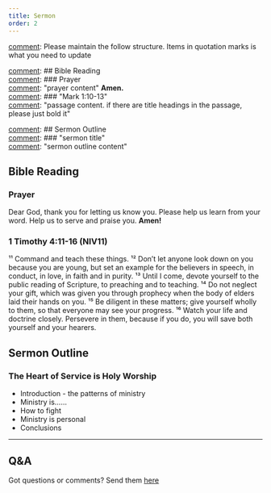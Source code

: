 ```yaml
---
title: Sermon 
order: 2
---
```


[comment]: Please maintain the follow structure. Items in quotation marks is what you need to update

[comment]: ## Bible Reading  
[comment]: ### Prayer  
[comment]: "prayer content"  **Amen.**  
[comment]:  ### "Mark 1:10-13"  
[comment]: "passage content. if there are title headings in the passage, please just bold it"  

[comment]: ## Sermon Outline  
[comment]: ### "sermon title"  
[comment]: "sermon outline content"  

[comment]: ------------------------------------------------------------------------------------
## Bible Reading
### Prayer
Dear God, thank you for letting us know you. Please help us learn from your word. Help us to serve and praise you. **Amen!**

### 1 Timothy 4:11-16 (NIV11)

¹¹ Command and teach these things. ¹² Don’t let anyone look down on you because you are young, but set an example for the believers in speech, in conduct, in love, in faith and in purity. ¹³ Until I come, devote yourself to the public reading of Scripture, to preaching and to teaching. ¹⁴ Do not neglect your gift, which was given you through prophecy when the body of elders laid their hands on you.
¹⁵ Be diligent in these matters; give yourself wholly to them, so that everyone may see your progress. ¹⁶ Watch your life and doctrine closely. Persevere in them, because if you do, you will save both yourself and your hearers.


## Sermon Outline
### The Heart of Service is Holy Worship

- Introduction - the patterns of ministry 
- Ministry is……
- How to fight
- Ministry is personal 
- Conclusions  
****


## Q&A
Got questions or comments? Send them [here](https://tinyurl.com/SGHACQuestionsAnswers)
